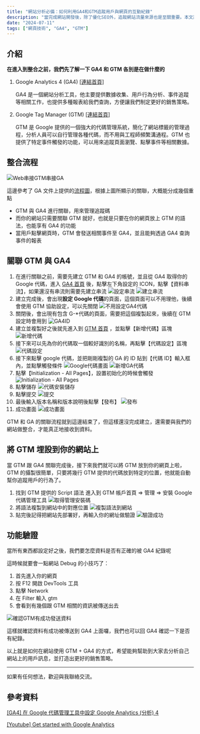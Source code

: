 ```yaml
---
title: "網站分析必備：如何利用GA4和GTM追蹤用戶與網頁的互動紀錄"
description: "當完成網站開發後，除了優化SEO外，追蹤網站流量來源也是至關重要。本文將介紹如何啟用Google Tag Manager (GTM)並管理Google Analytics 4(GA4)，從而有效地監控和分析網站流量。"
date: "2024-07-11"
tags: ["網頁技術", "GA4", "GTM"]
---
```


## 介紹

**在進入到整合之前，我們先了解一下 GA4 和 GTM 各別是在做什麼的**

1. Google Analytics 4 (GA4) [[連結首頁]](https://analytics.google.com/)

    GA4 是一個網站分析工具，他主要提供數據收集、用戶行為分析、事件追蹤等相關工作，也提供多種報表給我們查詢，方便讓我們制定更好的銷售策略。

2. Google Tag Manager (GTM) [[連結首頁]](https://tagmanager.google.com/)

    GTM 是 Google 提供的一個強大的代碼管理系統，簡化了網站標籤的管理過程，分析人員可以自行管理各種代碼，而不用與工程師頻繁溝通程。GTM 也提供了特定事件觸發的功能，可以用來追蹤頁面瀏覽、點擊事件等相關數據。

## 整合流程

![Web串接GTM串接GA](/content/images/web-gtm-ga4.png)

這邊參考了 GA 文件上提供的[流程圖](https://support.google.com/tagmanager/answer/9442095?hl=zh-Hant)，根據上圖所顯示的關聯，大概能分成幾個重點

-   GTM 與 GA4 進行關聯，用來管理追蹤碼
-   而你的網站只需要關聯 GTM 就好，也就是只要在你的網頁放上 GTM 的語法，也能享有 GA4 的功能
-   當用戶點擊網頁時，GTM 會發送相關事件至 GA4，並且能夠透過 GA4 查詢事件的報表

## 關聯 GTM 與 GA4

1. 在進行關聯之前，需要先建立 GTM 和 GA4 的帳號，並且從 GA4 取得你的 Google 代碼，進入 [GA4 首頁](https://analytics.google.com/) 後，點擊左下角設定的 ICON，點擊【資料串流】，如果還沒有串流則需要先建立串流
   ![設定串流](/content/images/ga4-set-stream.png)
   ![建立串流](/content/images/ga4-add-stream.png)
2. 建立完成後，會出現**設定 Google 代碼**的頁面，這個頁面可以不用理他，後續會使用 GTM 協助設定，可以先關閉
   ![不用設定GA4代碼](/content/images/ga4-not-use.png)
3. 關閉後，會出現有包含 G-\*代碼的頁面，需要把這個複製起來，後續在 GTM 設定時會用到
   ![GA4ID](/content/images/ga4-gtm-id.png)
4. 建立並複製好之後就先進入到 [GTM 首頁](https://tagmanager.google.com/) ，並點擊【新增代碼】區塊
   ![新增代碼](/content/images/gtm-add-tag.png)
5. 接下來可以先為你的代碼取一個較好識別的名稱，再點擊【代碼設定】區塊
   ![代碼設定](/content/images/gtm-setting-tag.png)
6. 接下來點擊 google 代碼，並把剛剛複製的 GA 的 ID 貼到【代碼 ID】輸入框內，並點擊觸發條件
   ![Google代碼畫面](/content/images/gtm-google-tag.png)
   ![新增GA代碼](/content/images/gtm-tag-insert.png)
7. 點擊【Initialization - All Pages】，設置初始化的時候會觸發
   ![Initialization - All Pages](/content/images/gtm-ga-trigger.png)
8. 點擊儲存
   ![代碼安裝儲存](/content/images/gtm-tag-save.png)
9. 點擊提交
   ![提交](/content/images/gtm-submit.png)
10. 最後輸入版本名稱和版本說明後點擊【發布】
    ![發布](/content/images/gtm-publish.png)
11. 成功畫面
    ![成功畫面](/content/images/gtm-success.png)

GTM 和 GA 的關聯流程就到這邊結束了，但這樣還沒完成建立，還需要與我們的網站做整合，才能真正地接收到資料。

## 將 GTM 埋設到你的網站上

當 GTM 跟 GA4 關聯完成後，接下來我們就可以將 GTM 放到你的網頁上啦，GTM 的攝製很簡單，只要將幾行 GTM 提供的代碼放到特定的位置，他就能自動幫你追蹤用戶的行為了。

1. 找到 GTM 提供的 Script 語法
   進入到 GTM 帳戶首頁 => 管理 => 安裝 Google 代碼管理工具
   ![取得管理安裝碼](/content/images/gtm-get-manager-code.png)
2. 將語法複製到網站中的對應位置
   ![複製語法到網站](/content/images/gtm-insert-script.png)
3. 貼完後記得把網站先部署好，再輸入你的網址做驗證
   ![驗證成功](/content/images/gtm-valid.png)

## 功能驗證

當所有東西都設定好之後，我們要怎麼資料是否有正確的被 GA4 紀錄呢

這時候就要會一點網站 Debug 的小技巧了：

1. 首先進入你的網頁
2. 按 F12 開啟 DevTools 工具
3. 點擊 Network
4. 在 Filter 輸入 gtm
5. 會看到有幾個跟 GTM 相關的資訊被傳送出去

![確認GTM有成功發送資料](/content/images/gtm-check-success.png)

這樣就確認資料有成功被傳送到 GA4 上面囉，我們也可以回 GA4 確認一下是否有紀錄。

以上就是如何在網站使用 GTM + GA4 的方式，希望能夠幫助到大家去分析自己網站上的用戶訊息，並打造出更好的銷售策略。

---

如果有任何想法，歡迎與我聯絡交流。

## 參考資料

[[GA4] 在 Google 代碼管理工具中設定 Google Analytics (分析) 4](https://support.google.com/tagmanager/answer/9442095?hl=zh-MO)

[[Youtube] Get started with Google Analytics](https://www.youtube.com/watch?v=UuE37-MM1ws&list=PLI5YfMzCfRtZ4bHJJDl_IJejxMwZFiBwz&index=2)
